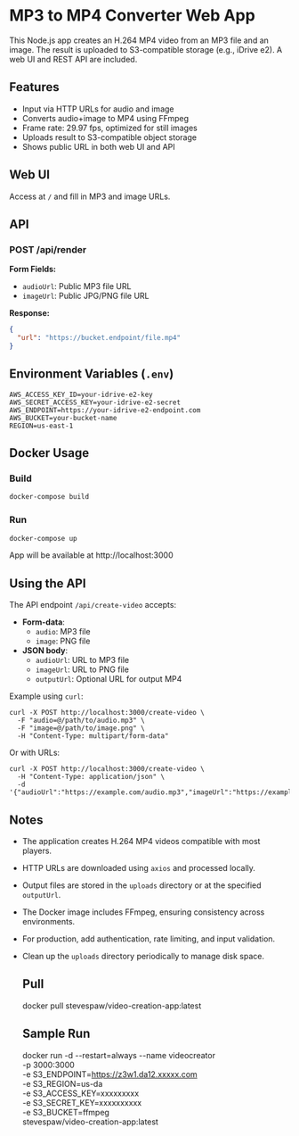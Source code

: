 # MP3 to MP4 Converter Web App

This Node.js app creates an H.264 MP4 video from an MP3 file and an image. The result is uploaded to S3-compatible storage (e.g., iDrive e2). A web UI and REST API are included.

## Features

- Input via HTTP URLs for audio and image
- Converts audio+image to MP4 using FFmpeg
- Frame rate: 29.97 fps, optimized for still images
- Uploads result to S3-compatible object storage
- Shows public URL in both web UI and API

## Web UI

Access at `/` and fill in MP3 and image URLs.

## API

### POST /api/render

**Form Fields:**

- `audioUrl`: Public MP3 file URL
- `imageUrl`: Public JPG/PNG file URL

**Response:**

```json
{
  "url": "https://bucket.endpoint/file.mp4"
}
```

## Environment Variables (`.env`)

```
AWS_ACCESS_KEY_ID=your-idrive-e2-key
AWS_SECRET_ACCESS_KEY=your-idrive-e2-secret
AWS_ENDPOINT=https://your-idrive-e2-endpoint.com
AWS_BUCKET=your-bucket-name
REGION=us-east-1
```

## Docker Usage

### Build

```bash
docker-compose build
```

### Run

```bash
docker-compose up
```

App will be available at http://localhost:3000
## Using the API

The API endpoint `/api/create-video` accepts:

- **Form-data**:  
  - `audio`: MP3 file  
  - `image`: PNG file  
- **JSON body**:  
  - `audioUrl`: URL to MP3 file  
  - `imageUrl`: URL to PNG file  
  - `outputUrl`: Optional URL for output MP4

Example using `curl`:

```
curl -X POST http://localhost:3000/create-video \
  -F "audio=@/path/to/audio.mp3" \
  -F "image=@/path/to/image.png" \
  -H "Content-Type: multipart/form-data"
```

Or with URLs:

```
curl -X POST http://localhost:3000/create-video \
  -H "Content-Type: application/json" \
  -d '{"audioUrl":"https://example.com/audio.mp3","imageUrl":"https://example.com/image.png"}'
```

## Notes

- The application creates H.264 MP4 videos compatible with most players.  
- HTTP URLs are downloaded using `axios` and processed locally.  
- Output files are stored in the `uploads` directory or at the specified `outputUrl`.  
- The Docker image includes FFmpeg, ensuring consistency across environments.  
- For production, add authentication, rate limiting, and input validation.  
- Clean up the `uploads` directory periodically to manage disk space.

  ## Pull
  docker pull stevespaw/video-creation-app:latest
  ## Sample Run
  docker run -d --restart=always --name videocreator \
   -p 3000:3000 \
   -e S3_ENDPOINT=https://z3w1.da12.xxxxx.com \
   -e S3_REGION=us-da \
   -e S3_ACCESS_KEY=xxxxxxxxx \
   -e S3_SECRET_KEY=xxxxxxxxxx \
   -e S3_BUCKET=ffmpeg \
   stevespaw/video-creation-app:latest

